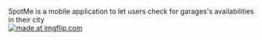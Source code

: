 SpotMe is a mobile application to let users check for garages's availabilities in their city  
<a href="https://imgflip.com/gif/2amv32"><img src="https://i.imgflip.com/2amv32.gif" title="made at imgflip.com"/></a>
